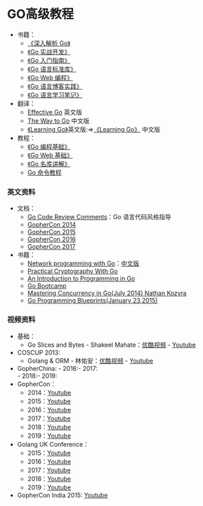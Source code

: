 # GO高级教程

- 书籍：
   - [《深入解析 Go》](https://github.com/tiancaiamao/go-internals)
   - [《Go 实战开发》](https://github.com/astaxie/Go-in-Action)
   - [《Go 入门指南》](https://github.com/Unknwon/the-way-to-go_ZH_CN)
   - [《Go 语言标准库》](https://github.com/polaris1119/The-Golang-Standard-Library-by-Example)
   - [《Go Web 编程》](https://github.com/astaxie/build-web-application-with-golang)
   - [《Go 语言博客实践》](https://github.com/achun/Go-Blog-In-Action)
   - [《Go 语言学习笔记》](https://github.com/qyuhen/book)
- 翻译：
   - [Effective Go](https://golang.org/doc/effective_go.html) 英文版
   - [The Way to Go](https://github.com/Unknwon/the-way-to-go_ZH_CN) 中文版
   - [《Learning Go》](https://github.com/miekg/gobook)英文版:=>[《Learning Go》](https://github.com/mikespook/Learning-Go-zh-cn) 中文版
- 教程：
   - [《Go 编程基础》](https://github.com/Unknwon/go-fundamental-programming)
   - [《Go Web 基础》](https://github.com/Unknwon/go-web-foundation)
   - [《Go 名库讲解》](https://github.com/Unknwon/go-rock-libraries-showcases)
   - [Go 命令教程](https://github.com/hyper-carrot/go_command_tutorial)

### 英文资料

- 文档：
   - [Go Code Review Comments](https://code.google.com/p/go-wiki/wiki/CodeReviewComments)：Go 语言代码风格指导
   - [GopherCon 2014](https://github.com/gophercon/2014-talks)
   - [GopherCon 2015](https://github.com/gophercon/2015-talks)
   - [GopherCon 2016](https://github.com/gophercon/2016-talks)
   - [GopherCon 2017](https://github.com/gophercon/2017-talks)
- 书籍：
   - [Network programming with Go](http://jan.newmarch.name/go/)：[中文版](https://github.com/astaxie/NPWG_zh)
   - [Practical Cryptography With Go](https://leanpub.com/gocrypto/read#leanpub-auto-select-bibliography)
   - [An Introduction to Programming in Go](http://www.golang-book.com/)
   - [Go Bootcamp](http://www.golangbootcamp.com/book)
   - [Mastering Concurrency in Go(July 2014) Nathan Kozyra](https://www.packtpub.com/application-development/mastering-concurrency-go)
   - [Go Programming Blueprints(January 23,2015)](https://www.packtpub.com/application-development/go-programming-blueprints)

### 视频资料

- 基础：
   - Go Slices and Bytes - Shakeel Mahate：[优酷视频](http://v.youku.com/v_show/id_XNjkzMjM1Mjg4.html) - [Youtube](http://www.youtube.com/watch?v=dKlNSIUSfz0)
- COSCUP 2013:
   - Golang & ORM - 林佑安：[优酷视频](http://v.youku.com/v_show/id_XNjkzMTQ1MjYw.html) - [Youtube](http://www.youtube.com/watch?v=VwAtYGyjTks)
- GopherChina: - 2016:- 2017:<br />- 2018:- 2019:
- GopherCon：
   - 2014：[Youtube](https://www.youtube.com/playlist?list=PL2ntRZ1ySWBcD_BiJiDJUcyrb2w3bTulF)
   - 2015：[Youtube](https://www.youtube.com/playlist?list=PL2ntRZ1ySWBf-_z-gHCOR2N156Nw930Hm)
   - 2016：[Youtube](https://www.youtube.com/playlist?list=PL2ntRZ1ySWBdliXelGAItjzTMxy2WQh0P)
   - 2017：[Youtube](https://www.youtube.com/playlist?list=PL2ntRZ1ySWBdD9bru6IR-_WXUgJqvrtx9)
   - 2018：[Youtube](https://www.youtube.com/playlist?list=PL2ntRZ1ySWBdatAqf-2_125H4sGzaWngM)
   - 2019：[Youtube](https://www.youtube.com/playlist?list=PL2ntRZ1ySWBdDyspRTNBIKES1Y-P__59_)
- Golang UK Conference：
   - 2015：[Youtube](https://www.youtube.com/playlist?list=PLDWZ5uzn69ezRJYeWxYNRMYebvf8DerHd)
   - 2016：[Youtube](https://www.youtube.com/playlist?list=PLDWZ5uzn69eyh791ZTkEA9OaTxVpGY8_g)
   - 2017：[Youtube](https://www.youtube.com/playlist?list=PLDWZ5uzn69eyM81omhIZLzvRhTOXvpeX9)
   - 2018：[Youtube](https://www.youtube.com/playlist?list=PLDWZ5uzn69ewsMyuGjVsAnpQIjyud1Cv9)
   - 2019：[Youtube](https://www.youtube.com/playlist?list=PLDWZ5uzn69ezokLCB-nGgYInxL0uP1PeZ)
- GopherCon India 2015: [Youtube](https://www.youtube.com/playlist?list=PLxFC1MYuNgJTY3uQ5Ja4F5Sz305nnrBOq)
